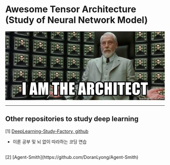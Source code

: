 # Awesome Tensor Architecture (Study of Neural Network Model)

![](./page_img/i-am-the-architect.jpg)







***

## Other repositories to study deep learning 

[1] [DeepLearning-Study-Factory, github](https://github.com/DoranLyong/DeepLearning-Study-Factory) 
- 이론 공부 및 뇌 없이 따라하는 코딩 연습 
<br/>
[2] [Agent-Smith](https://github.com/DoranLyong/Agent-Smith)

  

  

